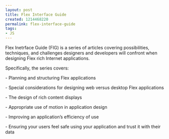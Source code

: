 ```yaml
---
layout: post
title: Flex Interface Guide
created: 1214468220
permalink: flex-interface-guide
tags:
- JS
---
```

<p><span class="thmr_call" id="thmr_42"><span class="thmr_call" id="thmr_6"><p>Flex Inetrface Guide (FIG) is a series of articles&nbsp;covering possibilities, techniques, and challenges designers and developers will confront when designing Flex rich Internet applications.</p><p>Specifically, the series covers:</p><p>- Planning and structuring Flex applications</p><p>- Special considerations for designing web versus desktop Flex applications</p><p>- The design of rich content displays</p><p>- Appropriate use of motion in application design</p><p>- Improving an application&rsquo;s efficiency of use</p><p>-&nbsp;Ensuring your users feel safe using your application and trust it with their data</p></span></span></p>
